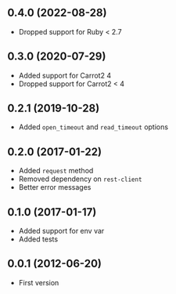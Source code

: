 ## 0.4.0 (2022-08-28)

- Dropped support for Ruby < 2.7

## 0.3.0 (2020-07-29)

- Added support for Carrot2 4
- Dropped support for Carrot2 < 4

## 0.2.1 (2019-10-28)

- Added `open_timeout` and `read_timeout` options

## 0.2.0 (2017-01-22)

- Added `request` method
- Removed dependency on `rest-client`
- Better error messages

## 0.1.0 (2017-01-17)

- Added support for env var
- Added tests

## 0.0.1 (2012-06-20)

- First version
